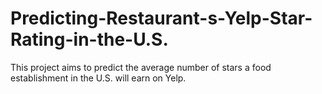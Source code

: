 # Predicting-Restaurant-s-Yelp-Star-Rating-in-the-U.S.
This project aims to predict the average number of stars a food establishment in the U.S. will earn on Yelp.
